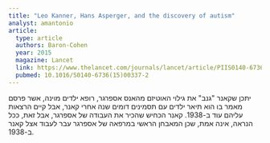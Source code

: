 ```yaml
---
title: "Leo Kanner, Hans Asperger, and the discovery of autism"
analyst: amantonio
article:
  type: article
  authors: Baron-Cohen
  year: 2015
  magazine: Lancet
  link: https://www.thelancet.com/journals/lancet/article/PIIS0140-6736(15)00337-2
  pubmed: 10.1016/S0140-6736(15)00337-2
---
```


יתכן שקאנר "גנב" את גילוי האוטיזם מהאנס אספרגר, רופא ילדים מוינה, אשר פרסם מאמר בו הוא תיאר ילדים עם תסמינים דומים שנה אחרי קאנר, אבל קיים הרצאות עליהם עוד ב-1938. קאנר הכחיש שהכיר את העבודה של אספרגר, אבל זאת, ככל הנראה, אינה אמת, שכן המאבחן הראשי במרפאה של אספרגר עבר לעבוד אצל קאנר ב-1938.
